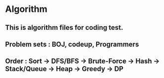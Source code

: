 # Algorithm

## This is algorithm files for coding test.
## Problem sets : BOJ, codeup, Programmers

## Order : Sort -> DFS/BFS -> Brute-Force -> Hash -> Stack/Queue -> Heap -> Greedy -> DP
